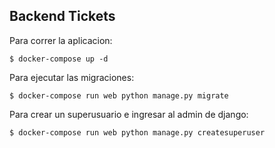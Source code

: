 ## Backend Tickets

Para correr la aplicacion:

```
$ docker-compose up -d
```

Para ejecutar las migraciones:

```
$ docker-compose run web python manage.py migrate
```

Para crear un superusuario e ingresar al admin de django:

```
$ docker-compose run web python manage.py createsuperuser
```



